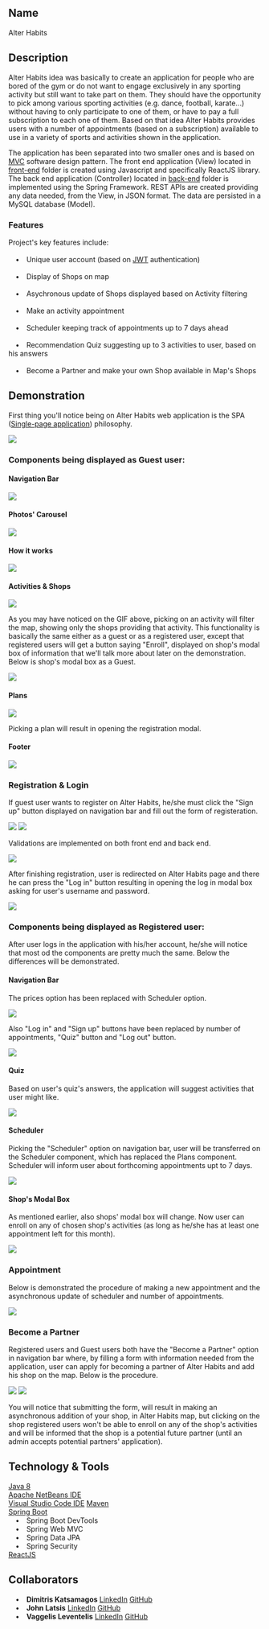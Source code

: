 <!-- # AlterHabits Back End implementation.
Back End implemented using Spring Rest APIs that provided AlterHabits' React App any data needed for the view.
The app also uses JWT Spring Boot for security.
Furthermore in this repository anyone can see the database schema queries. -->

<!-- # AlterHabits React App.
Implementation of the View on AlterHabits web application using React framework.
The application is retrieving any data needed to be rendered through asychronous requests on
Spring Rest APIs on Back End. -->

## Name

Alter Habits

## Description

Alter Habits idea was basically to create an application for people who are bored of the gym or do not want to engage exclusively in any sporting activity but still want to take part on them. They should have the opportunity to pick among various sporting activities (e.g. dance, football, karate...)  without having to only participate to one of them, or have to pay a full subscription to each one of them. Based on that idea Alter Habits provides users with a number of appointments (based on a subscription) available to use in a variety of sports and activities shown in the application. 

The application has been separated into two smaller ones and is based on <a href="https://en.wikipedia.org/wiki/Model%E2%80%93view%E2%80%93controller">MVC</a> software design pattern. The front end application (View) located in <ins>front-end</ins> folder is created using Javascript and specifically ReactJS library. The back end application (Controller) located in <ins>back-end</ins> folder is implemented using the Spring Framework. REST APIs are created providing any data needed, from the View, in JSON format. The data are persisted in a MySQL database (Model). 

### Features

Project's key features include:\
\
&emsp;&#8226;&emsp;Unique user account (based on <a href="https://jwt.io/introduction/">JWT</a> authentication)\
\
&emsp;&#8226;&emsp;Display of Shops on map\
\
&emsp;&#8226;&emsp;Asychronous update of Shops displayed based on Activity filtering\
\
&emsp;&#8226;&emsp;Make an activity appointment\
\
&emsp;&#8226;&emsp;Scheduler keeping track of appointments up to 7 days ahead\
\
&emsp;&#8226;&emsp;Recommendation Quiz suggesting up to 3 activities to user, based on his answers\
\
&emsp;&#8226;&emsp;Become a Partner and make your own Shop available in Map's Shops

## Demonstration

First thing you'll notice being on Alter Habits web application is the SPA (<a href="https://en.wikipedia.org/wiki/Single-page_application">Single-page application</a>) philosophy.

<img src="gifs/alter-habits-page.gif" />

### Components being displayed as Guest user:

#### Navigation Bar

<img src="screenshots/guest-navbar.PNG" />

#### Photos' Carousel

<img src="screenshots/carousel.PNG" />

#### How it works

<img src="screenshots/how-it-works.PNG" />

#### Activities & Shops

<img src="screenshots/activities-and-shops.PNG" />

As you may have noticed on the GIF above, picking on an activity will filter the map, showing only the shops providing that activity.
This functionality is basically the same either as a guest or as a registered user, except that registered users will get a button saying "Enroll", displayed on shop's modal box of information that we'll talk more about later on the demonstration. Below is shop's modal box as a Guest.

<img src="screenshots/guest-shop-modal.PNG" />

#### Plans

<img src="screenshots/plans.PNG" />

Picking a plan will result in opening the registration modal.

#### Footer

<img src="screenshots/footer.PNG" />

### Registration & Login

If guest user wants to register on Alter Habits, he/she must click the "Sign up" button displayed on navigation bar and fill out the form of registeration.

<img src="gifs/registration-1.gif" />

<img src="gifs/registration-2.gif" />

Validations are implemented on both front end and back end.

<img src="screenshots/validation-field.PNG" />

After finishing registration, user is redirected on Alter Habits page and there he can press the "Log in" button resulting in opening the log in modal box asking for user's username and password.

<img src="screenshots/login.PNG" />

### Components being displayed as Registered user:

After user logs in the application with his/her account, he/she will notice that most od the components are pretty much the same.
Below the differences will be demonstrated.

#### Navigation Bar

The prices option has been replaced with Scheduler option.

<img src="screenshots/user-navbar.PNG" />

Also "Log in" and "Sign up" buttons have been replaced by number of appointments, "Quiz" button and "Log out" button.

<img src="screenshots/appointments-quiz-logout.PNG" />

#### Quiz

Based on user's quiz's answers, the application will suggest activities that user might like.

<img src="gifs/quiz.gif" />

#### Scheduler

Picking the "Scheduler" option on navigation bar, user will be transferred on the Scheduler component, which has replaced the Plans component.
Scheduler will inform user about forthcoming appointments upt to 7 days.

<img src="screenshots/scheduler.PNG" />

#### Shop's Modal Box

As mentioned earlier, also shops' modal box will change. Now user can enroll on any of chosen shop's activities (as long as he/she has at least one appointment left for this month).

<img src="screenshots/user-shop-modal.PNG" />

### Appointment

Below is demonstrated the procedure of making a new appointment and the asynchronous update of scheduler and number of appointments.

<img src="gifs/appointment.gif" />

### Become a Partner

Registered users and Guest users both have the "Become a Partner" option in navigation bar where, by filling a form with information needed from the application, user can apply for becoming a partner of Alter Habits and add his shop on the map. Below is the procedure.

<img src="gifs/become-a-partner-1.gif" />

<img src="gifs/become-a-partner-2.gif" />

You will notice that submitting the form, will result in making an asynchronous addition of your shop, in Alter Habits map, but clicking on the shop registered users won't be able to enroll on any of the shop's activities and will be informed that the shop is a potential future partner (until an admin accepts potential partners' application).

## Technology & Tools

<a href="https://www.java.com/en/download/">Java 8</a> <br>
<a href="https://netbeans.org/">Apache NetBeans IDE</a> <br>
<a href="https://code.visualstudio.com/">Visual Studio Code IDE</a>
<a href="https://maven.apache.org/">Maven</a> <br>
<a href="https://spring.io/projects/spring-boot">Spring Boot</a> <br>
&emsp;&#8226;&emsp;Spring Boot DevTools\
&emsp;&#8226;&emsp;Spring Web MVC\
&emsp;&#8226;&emsp;Spring Data JPA\
&emsp;&#8226;&emsp;Spring Security\
<a href="https://reactjs.org/">ReactJS</a> <br>

## Collaborators

&emsp;&#8226;&emsp;**Dimitris Katsamagos** <a href="https://www.linkedin.com/in/dimitris-katsamagos/">LinkedIn</a> <a href="https://github.com/dkatsamagos">GitHub</a>\
&emsp;&#8226;&emsp;**John Latsis** <a href="https://www.linkedin.com/in/john-latsis-19b437144/">LinkedIn</a> <a href="https://github.com/Latselot">GitHub</a>\
&emsp;&#8226;&emsp;**Vaggelis Leventelis** <a href="https://www.linkedin.com/in/vaggelis-leventelis/">LinkedIn</a> <a href="https://github.com/LeventelisV">GitHub</a>
